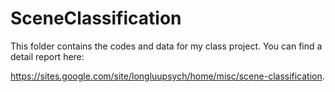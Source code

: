 # SceneClassification
This folder contains the codes and data for my class project. You can find a detail report here:

https://sites.google.com/site/longluupsych/home/misc/scene-classification.
